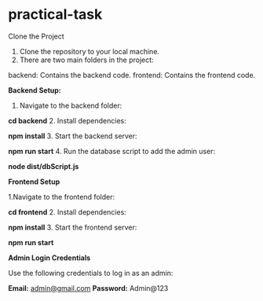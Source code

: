 # practical-task

Clone the Project
  1. Clone the repository to your local machine.
  2. There are two main folders in the project:

backend: Contains the backend code.
frontend: Contains the frontend code.

**Backend Setup:**

  1. Navigate to the backend folder: 
        
  **cd backend**
  2. Install dependencies: 
      
  **npm install**
  3. Start the backend server: 
      
  **npm run start**
  4. Run the database script to add the admin user: 
      
  **node dist/dbScript.js**

**Frontend Setup**

  1.Navigate to the frontend folder:
      
  **cd frontend**
  2. Install dependencies:
     
  **npm install**
  3. Start the frontend server: 
      
  **npm run start**


  **Admin Login Credentials**
  
  Use the following credentials to log in as an admin:

  **Email:** admin@gmail.com
  **Password:** Admin@123

